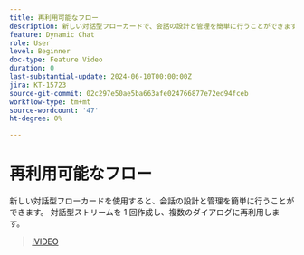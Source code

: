 ```yaml
---
title: 再利用可能なフロー
description: 新しい対話型フローカードで、会話の設計と管理を簡単に行うことができます。 対話ストリームを 1 回作成し、複数のダイアログに再利用
feature: Dynamic Chat
role: User
level: Beginner
doc-type: Feature Video
duration: 0
last-substantial-update: 2024-06-10T00:00:00Z
jira: KT-15723
source-git-commit: 02c297e50ae5ba663afe024766877e72ed94fceb
workflow-type: tm+mt
source-wordcount: '47'
ht-degree: 0%

---
```



# 再利用可能なフロー

新しい対話型フローカードを使用すると、会話の設計と管理を簡単に行うことができます。 対話型ストリームを 1 回作成し、複数のダイアログに再利用します。

>[!VIDEO](https://video.tv.adobe.com/v/3429715/?learn=on)
